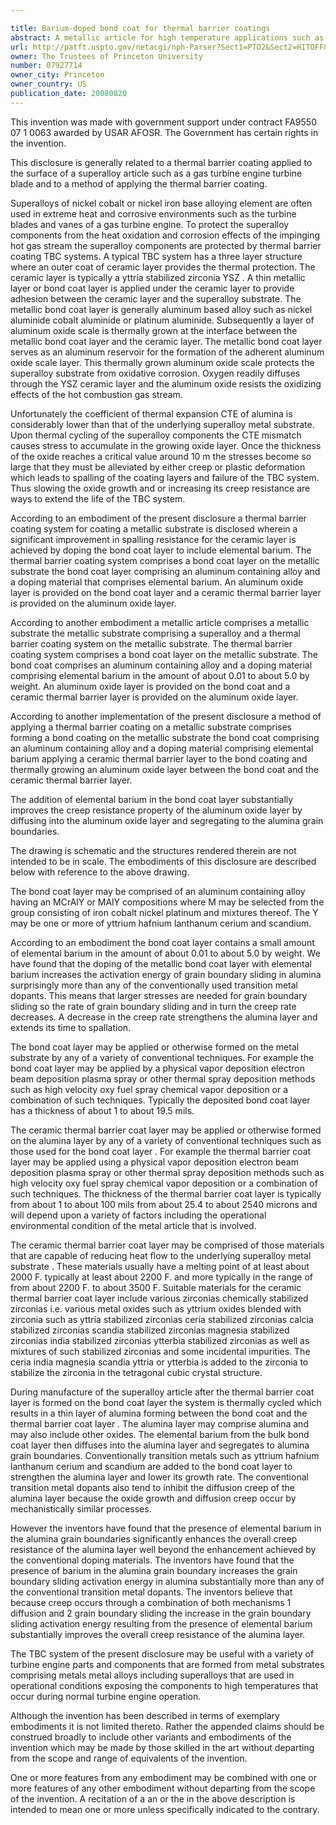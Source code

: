 ```yaml
---

title: Barium-doped bond coat for thermal barrier coatings
abstract: A metallic article for high temperature applications such as a turbine engine component is protected by a thermal barrier coating system on the article's metallic substrate. The thermal barrier coating system includes a bond coat layer of aluminum containing alloy on the metal substrate, an alumina layer on the bond coat layer and a ceramic thermal barrier layer on the alumina layer. The bond coat layer is doped with elemental barium that enhances the creep resistance of the alumina layer, thus, minimizing spallation of the ceramic thermal barrier layer.
url: http://patft.uspto.gov/netacgi/nph-Parser?Sect1=PTO2&Sect2=HITOFF&p=1&u=%2Fnetahtml%2FPTO%2Fsearch-adv.htm&r=1&f=G&l=50&d=PALL&S1=07927714&OS=07927714&RS=07927714
owner: The Trustees of Princeton University
number: 07927714
owner_city: Princeton
owner_country: US
publication_date: 20080820
---
```

This invention was made with government support under contract FA9550 07 1 0063 awarded by USAR AFOSR. The Government has certain rights in the invention.

This disclosure is generally related to a thermal barrier coating applied to the surface of a superalloy article such as a gas turbine engine turbine blade and to a method of applying the thermal barrier coating.

Superalloys of nickel cobalt or nickel iron base alloying element are often used in extreme heat and corrosive environments such as the turbine blades and vanes of a gas turbine engine. To protect the superalloy components from the heat oxidation and corrosion effects of the impinging hot gas stream the superalloy components are protected by thermal barrier coating TBC systems. A typical TBC system has a three layer structure where an outer coat of ceramic layer provides the thermal protection. The ceramic layer is typically a yttria stabilized zirconia YSZ . A thin metallic layer or bond coat layer is applied under the ceramic layer to provide adhesion between the ceramic layer and the superalloy substrate. The metallic bond coat layer is generally aluminum based alloy such as nickel aluminide cobalt aluminide or platinum aluminide. Subsequently a layer of aluminum oxide scale is thermally grown at the interface between the metallic bond coat layer and the ceramic layer. The metallic bond coat layer serves as an aluminum reservoir for the formation of the adherent aluminum oxide scale layer. This thermally grown aluminum oxide scale protects the superalloy substrate from oxidative corrosion. Oxygen readily diffuses through the YSZ ceramic layer and the aluminum oxide resists the oxidizing effects of the hot combustion gas stream.

Unfortunately the coefficient of thermal expansion CTE of alumina is considerably lower than that of the underlying superalloy metal substrate. Upon thermal cycling of the superalloy components the CTE mismatch causes stress to accumulate in the growing oxide layer. Once the thickness of the oxide reaches a critical value around 10 m the stresses become so large that they must be alleviated by either creep or plastic deformation which leads to spalling of the coating layers and failure of the TBC system. Thus slowing the oxide growth and or increasing its creep resistance are ways to extend the life of the TBC system.

According to an embodiment of the present disclosure a thermal barrier coating system for coating a metallic substrate is disclosed wherein a significant improvement in spalling resistance for the ceramic layer is achieved by doping the bond coat layer to include elemental barium. The thermal barrier coating system comprises a bond coat layer on the metallic substrate the bond coat layer comprising an aluminum containing alloy and a doping material that comprises elemental barium. An aluminum oxide layer is provided on the bond coat layer and a ceramic thermal barrier layer is provided on the aluminum oxide layer.

According to another embodiment a metallic article comprises a metallic substrate the metallic substrate comprising a superalloy and a thermal barrier coating system on the metallic substrate. The thermal barrier coating system comprises a bond coat layer on the metallic substrate. The bond coat comprises an aluminum containing alloy and a doping material comprising elemental barium in the amount of about 0.01 to about 5.0 by weight. An aluminum oxide layer is provided on the bond coat and a ceramic thermal barrier layer is provided on the aluminum oxide layer.

According to another implementation of the present disclosure a method of applying a thermal barrier coating on a metallic substrate comprises forming a bond coating on the metallic substrate the bond coat comprising an aluminum containing alloy and a doping material comprising elemental barium applying a ceramic thermal barrier layer to the bond coating and thermally growing an aluminum oxide layer between the bond coat and the ceramic thermal barrier layer.

The addition of elemental barium in the bond coat layer substantially improves the creep resistance property of the aluminum oxide layer by diffusing into the aluminum oxide layer and segregating to the alumina grain boundaries.

The drawing is schematic and the structures rendered therein are not intended to be in scale. The embodiments of this disclosure are described below with reference to the above drawing.

The bond coat layer may be comprised of an aluminum containing alloy having an MCrAlY or MAlY compositions where M may be selected from the group consisting of iron cobalt nickel platinum and mixtures thereof. The Y may be one or more of yttrium hafnium lanthanum cerium and scandium.

According to an embodiment the bond coat layer contains a small amount of elemental barium in the amount of about 0.01 to about 5.0 by weight. We have found that the doping of the metallic bond coat layer with elemental barium increases the activation energy of grain boundary sliding in alumina surprisingly more than any of the conventionally used transition metal dopants. This means that larger stresses are needed for grain boundary sliding so the rate of grain boundary sliding and in turn the creep rate decreases. A decrease in the creep rate strengthens the alumina layer and extends its time to spallation.

The bond coat layer may be applied or otherwise formed on the metal substrate by any of a variety of conventional techniques. For example the bond coat layer may be applied by a physical vapor deposition electron beam deposition plasma spray or other thermal spray deposition methods such as high velocity oxy fuel spray chemical vapor deposition or a combination of such techniques. Typically the deposited bond coat layer has a thickness of about 1 to about 19.5 mils.

The ceramic thermal barrier coat layer may be applied or otherwise formed on the alumina layer by any of a variety of conventional techniques such as those used for the bond coat layer . For example the thermal barrier coat layer may be applied using a physical vapor deposition electron beam deposition plasma spray or other thermal spray deposition methods such as high velocity oxy fuel spray chemical vapor deposition or a combination of such techniques. The thickness of the thermal barrier coat layer is typically from about 1 to about 100 mils from about 25.4 to about 2540 microns and will depend upon a variety of factors including the operational environmental condition of the metal article that is involved.

The ceramic thermal barrier coat layer may be comprised of those materials that are capable of reducing heat flow to the underlying superalloy metal substrate . These materials usually have a melting point of at least about 2000 F. typically at least about 2200 F. and more typically in the range of from about 2200 F. to about 3500 F. Suitable materials for the ceramic thermal barrier coat layer include various zirconias chemically stabilized zirconias i.e. various metal oxides such as yttrium oxides blended with zirconia such as yttria stabilized zirconias ceria stabilized zirconias calcia stabilized zirconias scandia stabilized zirconias magnesia stabilized zirconias india stabilized zirconias ytterbia stabilized zirconias as well as mixtures of such stabilized zirconias and some incidental impurities. The ceria india magnesia scandia yttria or ytterbia is added to the zirconia to stabilize the zirconia in the tetragonal cubic crystal structure.

During manufacture of the superalloy article after the thermal barrier coat layer is formed on the bond coat layer the system is thermally cycled which results in a thin layer of alumina forming between the bond coat and the thermal barrier coat layer . The alumina layer may comprise alumina and may also include other oxides. The elemental barium from the bulk bond coat layer then diffuses into the alumina layer and segregates to alumina grain boundaries. Conventionally transition metals such as yttrium hafnium lanthanum cerium and scandium are added to the bond coat layer to strengthen the alumina layer and lower its growth rate. The conventional transition metal dopants also tend to inhibit the diffusion creep of the alumina layer because the oxide growth and diffusion creep occur by mechanistically similar processes.

However the inventors have found that the presence of elemental barium in the alumina grain boundaries significantly enhances the overall creep resistance of the alumina layer well beyond the enhancement achieved by the conventional doping materials. The inventors have found that the presence of barium in the alumina grain boundary increases the grain boundary sliding activation energy in alumina substantially more than any of the conventional transition metal dopants. The inventors believe that because creep occurs through a combination of both mechanisms 1 diffusion and 2 grain boundary sliding the increase in the grain boundary sliding activation energy resulting from the presence of elemental barium substantially improves the overall creep resistance of the alumina layer.

The TBC system of the present disclosure may be useful with a variety of turbine engine parts and components that are formed from metal substrates comprising metals metal alloys including superalloys that are used in operational conditions exposing the components to high temperatures that occur during normal turbine engine operation.

Although the invention has been described in terms of exemplary embodiments it is not limited thereto. Rather the appended claims should be construed broadly to include other variants and embodiments of the invention which may be made by those skilled in the art without departing from the scope and range of equivalents of the invention.

One or more features from any embodiment may be combined with one or more features of any other embodiment without departing from the scope of the invention. A recitation of a an or the in the above description is intended to mean one or more unless specifically indicated to the contrary.

